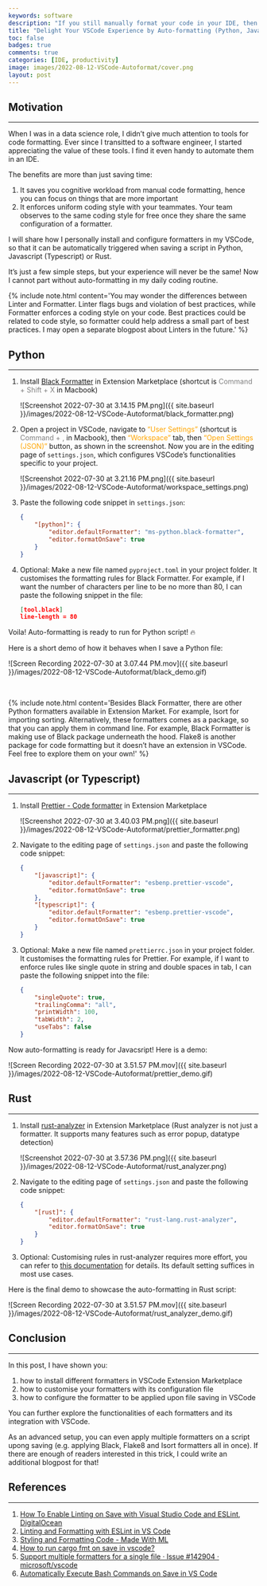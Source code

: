```yaml
---
keywords: software
description: "If you still manually format your code in your IDE, then this post is for you! Save your time by enabling your IDE to format the code for you — I will walk you through how to configure your VSCode to do auto-formatting on scripts in Python, Javascript and Rust."
title: "Delight Your VSCode Experience by Auto-formatting (Python, Javascript, Rust)"
toc: false
badges: true
comments: true
categories: [IDE, productivity]
image: images/2022-08-12-VSCode-Autoformat/cover.png
layout: post
---
```


## **Motivation**
---

When I was in a data science role, I didn’t give much attention to tools for code formatting. Ever since I transitted to a software engineer, I started appreciating the value of these tools. I find it even handy to automate them in an IDE.

The benefits are more than just saving time:

1. It saves you cognitive workload from manual code formatting, hence you can focus on things that are more important
2. It enforces uniform coding style with your teammates. Your team observes to the same coding style for free once they share the same configuration of a formatter.

I will share how I personally install and configure formatters in my VSCode, so that it can be automatically triggered when saving a script in Python, Javascript (Typescript) or Rust.

It’s just a few simple steps, but your experience will never be the same! Now I cannot part without auto-formatting in my daily coding routine.

{% include note.html content='You may wonder the differences between Linter and Formatter.
Linter flags bugs and violation of best practices, while Formatter enforces a coding style on your code. Best practices could be related to code style, so formatter could help address a small part of best practices. I may open a separate blogpost about Linters in the future.' %}

## **Python**
---

1. Install [Black Formatter](https://marketplace.visualstudio.com/items?itemName=ms-python.black-formatter) in Extension Marketplace (shortcut is <span style="color:grey">Command + Shift + X </span> in Macbook)
    
    ![Screenshot 2022-07-30 at 3.14.15 PM.png]({{ site.baseurl }}/images/2022-08-12-VSCode-Autoformat/black_formatter.png)
    
2. Open a project in VSCode, navigate to <span style="color:orange">“User Settings”</span> (shortcut is <span style="color:grey">Command + ,</span> in Macbook), then <span style="color:orange">“Workspace”</span> tab, then <span style="color:orange">“Open Settings (JSON)”</span> button, as shown in the screenshot. Now you are in the editing page of `settings.json`, which configures VSCode’s functionalities specific to your project.
    
    ![Screenshot 2022-07-30 at 3.21.16 PM.png]({{ site.baseurl }}/images/2022-08-12-VSCode-Autoformat/workspace_settings.png)
    
3. Paste the following code snippet in `settings.json`:
    
    ```json
    {
        "[python]": {
            "editor.defaultFormatter": "ms-python.black-formatter",
            "editor.formatOnSave": true
        }
    }
    ```
    
4. Optional: Make a new file named `pyproject.toml` in your project folder. It customises the formatting rules for Black Formatter. For example, if I want the number of characters per line to be no more than 80, I can paste the following snippet in the file:
    
    ```json
    [tool.black]
    line-length = 80
    ```

Voila! Auto-formatting is ready to run for Python script! 🔥

Here is a short demo of how it behaves when I save a Python file:

![Screen Recording 2022-07-30 at 3.07.44 PM.mov]({{ site.baseurl }}/images/2022-08-12-VSCode-Autoformat/black_demo.gif)

<br>

{% include note.html content='Besides Black Formatter, there are other Python formatters available in Extension Market. For example, Isort for importing sorting. Alternatively, these formatters comes as a package, so that you can apply them in command line. For example, Black Formatter is making use of Black package underneath the hood. Flake8 is another package for code formatting but it doesn’t have an extension in VSCode. Feel free to explore them on your own!' %}

## **Javascript (or Typescript)**
---

1. Install [Prettier - Code formatter](https://marketplace.visualstudio.com/items?itemName=esbenp.prettier-vscode) in Extension Marketplace
    
    ![Screenshot 2022-07-30 at 3.40.03 PM.png]({{ site.baseurl }}/images/2022-08-12-VSCode-Autoformat/prettier_formatter.png)
    
2. Navigate to the editing page of `settings.json` and paste the following code snippet:
    
    ```json
    {
        "[javascript]": {
            "editor.defaultFormatter": "esbenp.prettier-vscode",
            "editor.formatOnSave": true
        },
        "[typescript]": {
            "editor.defaultFormatter": "esbenp.prettier-vscode",
            "editor.formatOnSave": true
        }
    }
    ```
    
3. Optional: Make a new file named `prettierrc.json` in your project folder. It customises the formatting rules for Prettier. For example, if I want to enforce rules like single quote in string and double spaces in tab, I can paste the following snippet into the file:
       
    ```json
    {
        "singleQuote": true,
        "trailingComma": "all",
        "printWidth": 100,
        "tabWidth": 2,
        "useTabs": false
    }
    ```
    

Now auto-formatting is ready for Javacsript! Here is a demo:
    
![Screen Recording 2022-07-30 at 3.51.57 PM.mov]({{ site.baseurl }}/images/2022-08-12-VSCode-Autoformat/prettier_demo.gif)


## **Rust**
---

1. Install [rust-analyzer](https://marketplace.visualstudio.com/items?itemName=rust-lang.rust-analyzer) in Extension Marketplace (Rust analyzer is not just a formatter. It supports many features such as error popup, datatype detection)
    
    ![Screenshot 2022-07-30 at 3.57.36 PM.png]({{ site.baseurl }}/images/2022-08-12-VSCode-Autoformat/rust_analyzer.png)
    
2. Navigate to the editing page of `settings.json` and paste the following code snippet:
    
    ```json
    {
        "[rust]": {
            "editor.defaultFormatter": "rust-lang.rust-analyzer",
            "editor.formatOnSave": true
        }
    }
    ```
    
1. Optional: Customising rules in rust-analyzer requires more effort, you can refer to [this documentation](https://github.com/rust-lang/rust-analyzer/blob/master/docs/user/manual.adoc#configuration) for details. Its default setting suffices in most use cases. 


Here is the final demo to showcase the auto-formatting in Rust script:

![Screen Recording 2022-07-30 at 3.51.57 PM.mov]({{ site.baseurl }}/images/2022-08-12-VSCode-Autoformat/rust_analyzer_demo.gif)

## **Conclusion**
---

In this post, I have shown you:

1. how to install different formatters in VSCode Extension Marketplace
2. how to customise your formatters with its configuration file
3. how to configure the formatter to be applied upon file saving in VSCode

You can further explore the functionalities of each formatters and its integration with VSCode.

As an advanced setup, you can even apply multiple formatters on a script upong saving (e.g. applying Black, Flake8 and Isort formatters all in once). If there are enough of readers interested in this trick, I could write an additional blogpost for that!

## **References**
---

1. [How To Enable Linting on Save with Visual Studio Code and ESLint, DigitalOcean](https://www.digitalocean.com/community/tutorials/workflow-auto-eslinting)
2. [Linting and Formatting with ESLint in VS Code](https://morioh.com/p/7a567e1c0e1b)
3. [Styling and Formatting Code - Made With ML](https://madewithml.com/courses/mlops/styling/)
4. [How to run cargo fmt on save in vscode?](https://stackoverflow.com/questions/67859926/how-to-run-cargo-fmt-on-save-in-vscode)
5. [Support multiple formatters for a single file · Issue #142904 · microsoft/vscode](https://github.com/microsoft/vscode/issues/142904)
6. [Automatically Execute Bash Commands on Save in VS Code](https://betterprogramming.pub/automatically-execute-bash-commands-on-save-in-vs-code-7a3100449f63)